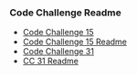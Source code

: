 ### Code Challenge Readme

- [Code Challenge 15](https://github.com/mdwohl/data-structures-and-algorithms/tree/master/DataStructures/src/main/java/DataStructures)
- [Code Challenge 15 Readme](https://github.com/mdwohl/data-structures-and-algorithms/blob/master/challenges/src/assets/resources/tree.md)
- [Code Challenge 31](https://github.com/mdwohl/data-structures-and-algorithms/tree/master/challenges/src/main/java/repeatedWord)
- [CC 31 Readme](https://github.com/mdwohl/data-structures-and-algorithms/blob/master/challenges/src/assets/resources/repeatedword.md)

